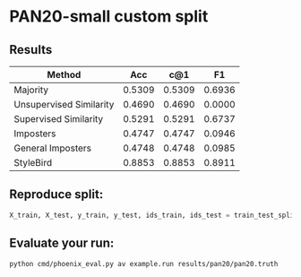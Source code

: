 # PAN20-small custom split

## Results

|Method|Acc|c@1|F1|
|---|---|---|---|
|Majority|0.5309|0.5309|0.6936|
|Unsupervised Similarity|0.4690|0.4690|0.0000|
|Supervised Similarity|0.5291|0.5291|0.6737|
|Imposters|0.4747|0.4747|0.0946|
|General Imposters|0.4748|0.4748|0.0985|
|StyleBird|0.8853|0.8853|0.8911|

## Reproduce split:

```python
X_train, X_test, y_train, y_test, ids_train, ids_test = train_test_split(X, y, ids, random_state=3397, shuffle=True, train_size=0.8)
```

## Evaluate your run:

```bash
python cmd/phoenix_eval.py av example.run results/pan20/pan20.truth
``` 